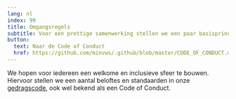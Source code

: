 ```yaml
---
lang: nl
index: 99
title: Omgangsregels
subtitle: Voor een prettige samenwerking stellen we een paar basisprincipes
button:
  text: Naar de Code of Conduct
  href: https://github.com/minvws/.github/blob/master/CODE_OF_CONDUCT.md
---
```

We hopen voor iedereen een welkome en inclusieve sfeer te bouwen. Hiervoor stellen we een aantal beloftes en standaarden in onze [gedragscode](https://nl.wikipedia.org/wiki/Gedragscode), ook wel bekend als een Code of Conduct.
